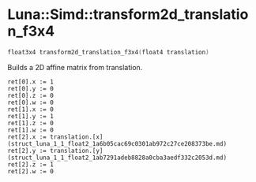 # Luna::Simd::transform2d_translation_f3x4

```c++
float3x4 transform2d_translation_f3x4(float4 translation)
```

Builds a 2D affine matrix from translation. 


```
ret[0].x := 1
ret[0].y := 0
ret[0].z := 0
ret[0].w := 0
ret[1].x := 0
ret[1].y := 1
ret[1].z := 0
ret[1].w := 0
ret[2].x := translation.[x](struct_luna_1_1_float2_1a6b05cac69c0301ab972c27ce208373be.md)
ret[2].y := translation.[y](struct_luna_1_1_float2_1ab7291adeb8828a0cba3aedf332c2053d.md)
ret[2].z := 1
ret[2].w := 0
```


